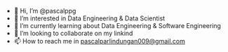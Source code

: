 - 👋 Hi, I’m @pascalppg
- 👀 I’m interested in Data Engineering & Data Scientist
- 🌱 I’m currently learning about Data Engineering & Software Engineering
- 💞️ I’m looking to collaborate on my linkind
- 📫 How to reach me in pascalparlindungan009@gmail.com

<!---
pascalppg/pascalppg is a ✨ special ✨ repository because its `README.md` (this file) appears on your GitHub profile.
You can click the Preview link to take a look at your changes.
--->
